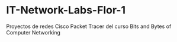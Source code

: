 # IT-Network-Labs-Flor-1
Proyectos de redes Cisco Packet Tracer del curso Bits and Bytes of Computer Networking 
